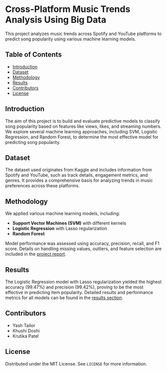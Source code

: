 # Cross-Platform Music Trends Analysis Using Big Data

This project analyzes music trends across Spotify and YouTube platforms to predict song popularity using various machine learning models.

## Table of Contents
- [Introduction](#introduction)
- [Dataset](#dataset)
- [Methodology](#methodology)
- [Results](#results)
- [Contributors](#contributors)
- [License](#license)

## Introduction
The aim of this project is to build and evaluate predictive models to classify song popularity based on features like views, likes, and streaming numbers. We explore several machine learning approaches, including SVM, Logistic Regression, and Random Forest, to determine the most effective model for predicting song popularity.

## Dataset
The dataset used originates from Kaggle and includes information from Spotify and YouTube, such as track details, engagement metrics, and genres. It provides a comprehensive basis for analyzing trends in music preferences across these platforms.

## Methodology
We applied various machine learning models, including:
- **Support Vector Machines (SVM)** with different kernels
- **Logistic Regression** with Lasso regularization
- **Random Forest**

Model performance was assessed using accuracy, precision, recall, and F1 score. Details on handling missing values, outliers, and feature selection are included in the [project report](https://github.com/theyashtailor/Cross-Platform-Music-Trends-Analysis/blob/main/ALY%206110_Final_Report.pdf).

## Results
The Logistic Regression model with Lasso regularization yielded the highest accuracy (99.47%) and precision (99.42%), proving to be the most effective in predicting item popularity. Detailed results and performance metrics for all models can be found in the [results section](#).


## Contributors
- Yash Tailor
- Khushi Doshi
- Krutika Patel

## License
Distributed under the MIT License. See `LICENSE` for more information.
